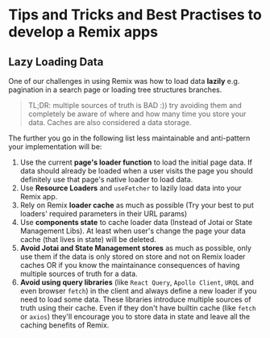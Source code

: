 # Tips and Tricks and Best Practises to develop a Remix apps

## Lazy Loading Data
One of our challenges in using Remix was how to load data **lazily** e.g. pagination in a search page or loading tree structures branches.  

> TL;DR: multiple sources of truth is BAD :)) try avoiding them and completely be aware of where and how many time you store your data. Caches are also considered a data storage.  

The further you go in the following list less maintainable and anti-pattern your implementation will be:

  1. Use the current **page's loader function** to load the initial page data. If data should already be loaded when a user visits the page you should definitely use that page's native loader to load data.
  2. Use **Resource Loaders** and `useFetcher` to lazily load data into your Remix app.
  3. Rely on Remix **loader cache** as much as possible (Try your best to put loaders' required parameters in their URL params)
  4. Use **components state** to cache loader data (Instead of Jotai or State Management Libs). At least when user's change the page your data cache (that lives in state) will be deleted.
  5. **Avoid Jotai and State Management stores** as much as possible, only use them if the data is only stored on store and not on Remix loader caches OR if you know the maintainance consequences of having multiple sources of truth for a data.
  6. **Avoid using query libraries** (like `React Query`, `Apollo Client`, `URQL` and even browser `fetch`) in the client and always define a new loader if you need to load some data. These libraries introduce multiple sources of truth using their cache. Even if they don't have builtin cache (like `fetch` or `axios`) they'll encourage you to store data in state and leave all the caching benefits of Remix.
